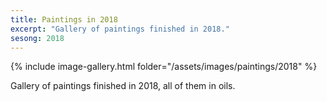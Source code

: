 ```yaml
---
title: Paintings in 2018
excerpt: "Gallery of paintings finished in 2018."
sesong: 2018
---
```


{% include image-gallery.html folder="/assets/images/paintings/2018" %}

Gallery of paintings finished in 2018, all of them in oils.

